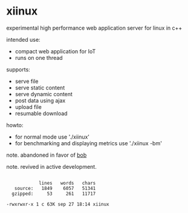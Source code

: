 # xiinux

experimental high performance web application server for linux in c++

intended use:
* compact web application for IoT
* runs on one thread

supports:
* serve file
* serve static content
* serve dynamic content
* post data using ajax
* upload file
* resumable download

howto:
* for normal mode use './xiinux'
* for benchmarking and displaying metrics use './xiinux -bm'

note. abandoned in favor of [bob](https://github.com/calint/bob)

note. revived in active development.

```

            lines   words   chars
   source:   1849    6057   51341
  gzipped:     53     261   11717

-rwxrwxr-x 1 c 63K sep 27 18:14 xiinux

```